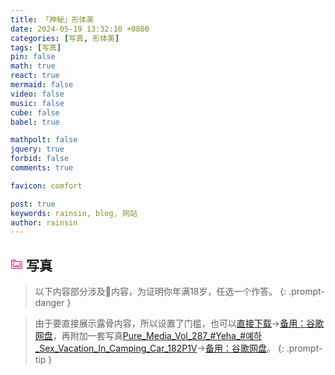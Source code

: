 ```yaml
---
title: 「神秘」形体美
date: 2024-05-19 13:32:10 +0800
categories: [写真, 形体美]
tags: [写真]
pin: false
math: true
react: true
mermaid: false
video: false
music: false
cube: false
babel: true

mathpolt: false
jquery: true
forbid: false
comments: true

favicon: comfort

post: true
keywords: rainsin, blog, 网站
author: rainsin
---
```


<link rel="stylesheet" href="/assets/post/beautiful/index.css"/>

<h2>
<svg t="1712587420533" class="icon" viewBox="0 0 1024 1024" version="1.1" xmlns="http://www.w3.org/2000/svg" p-id="4283" width="20" height="20"><path d="M160 128C107.328 128 64 171.328 64 224v576c0 52.672 43.328 96 96 96h704c52.672 0 96-43.328 96-96v-448c0-52.672-43.328-96-96-96H435.136l-41.856-77.632A96 96 0 0 0 308.8 128H160z m0 64h148.736c11.84 0 22.592 6.4 28.16 16.768L362.368 256H128v-32c0-17.984 14.016-32 32-32zM128 320h736c17.984 0 32 14.016 32 32v448c0 17.984-14.016 32-32 32h-704a31.552 31.552 0 0 1-32-32V320z m128 64c0 26.496-11.904 47.04-28.352 78.4C211.136 493.76 192 534.912 192 592A176.448 176.448 0 0 0 368 768c56.96 0 103.616-25.472 132.992-62.272 4.224-5.312 7.424-11.2 11.008-16.832 3.584 5.632 6.784 11.52 11.008 16.832 29.44 36.8 76.032 62.272 132.992 62.272A176.448 176.448 0 0 0 832 592c0-57.92-21.952-99.648-40.512-131.008-18.56-31.36-31.488-51.648-31.488-76.992h-64c0 46.72 23.04 80.128 40.512 109.632 17.408 29.44 31.488 55.68 31.488 98.368 0 62.272-49.728 112-112 112-39.04 0-64.384-14.848-83.008-38.144C554.432 642.56 544 609.344 544 576h-64c0 33.28-10.368 66.56-28.992 89.856-18.56 23.296-43.968 38.144-83.008 38.144C305.728 704 256 654.272 256 592c0-43.52 12.8-70.208 28.352-99.776C299.904 462.784 320 429.504 320 384H256z m96 192a32 32 0 0 0-32 32 32 32 0 0 0 32 32 32 32 0 0 0 32-32 32 32 0 0 0-32-32z m320.64 0a32.576 32 0 0 0-32.64 32 32.576 32 0 0 0 32.64 32 32.576 32 0 0 0 32.512-32 32.576 32 0 0 0-32.512-32z" fill="#d4237a" p-id="4284"></path></svg>
写真
</h2>

> 以下内容部分涉及🔞内容，为证明你年满18岁，任选一个作答。
{: .prompt-danger }

<div id="mm-box"></div>

> 由于要直接展示露骨内容，所以设置了门槛，也可以[直接下载](https://dlink.host/1drv/aHR0cHM6Ly8xZHJ2Lm1zL3UvcyFBb2VyMmNVNVNsT0ZpWUEwZ1ZTUmRQeWhCRmwweGc_ZT1QMjg2eWg.7z)->[备用：谷歌网盘](https://drive.google.com/file/d/10ziRh6zTrXg7UGxH-o5OKGT5QY1npzbA/view?usp=sharing)，再附加一套写真[Pure_Media_Vol_287_#Yeha_#예하_Sex_Vacation_In_Camping_Car_182P1V](https://dlink.host/1drv/aHR0cHM6Ly8xZHJ2Lm1zL3UvcyFBb2VyMmNVNVNsT0ZpWUExN3JTTnlzT2huZEVtMEE_ZT0wUVpmVG0.zip)->[备用：谷歌网盘](https://drive.google.com/file/d/1H2yIzll6KA-cWVdrdGuo7qD3Aius5T-w/view?usp=sharing)。
{: .prompt-tip }

<script type="text/babel" src="/assets/post/beautiful/index.js"></script>
